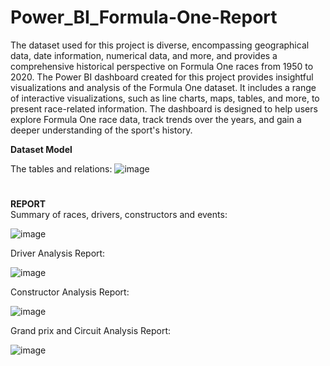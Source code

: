 # Power_BI_Formula-One-Report

The dataset used for this project is diverse, encompassing geographical data, date information, numerical data, and more, and provides a comprehensive historical perspective on Formula One races from 1950 to 2020.
The Power BI dashboard created for this project provides insightful visualizations and analysis of the Formula One dataset.
It includes a range of interactive visualizations, such as line charts, maps, tables, and more, to present race-related information.
The dashboard is designed to help users explore Formula One race data, track trends over the years, and gain a deeper understanding of the sport's history.

**Dataset Model**                                                                 

The tables and relations:
![image](https://github.com/NeelimaMeesala/Power_BI_Formula-One-Report/assets/120078544/362eb276-fee3-490d-89ab-326385730a38)

#
**REPORT**                                                       
Summary of races, drivers, constructors and events:

![image](https://github.com/NeelimaMeesala/Power_BI_Formula-One-Report/assets/120078544/128ab97d-f387-492f-b355-fb3ffa9535ae)

Driver Analysis Report:

![image](https://github.com/NeelimaMeesala/Power_BI_Formula-One-Report/assets/120078544/5731c374-9699-4159-8bdd-bac4b2c7b248)

Constructor Analysis Report:

![image](https://github.com/NeelimaMeesala/Power_BI_Formula-One-Report/assets/120078544/e49fe66f-22a0-4ea3-9ed9-0f6de5df3f06)

Grand prix and Circuit Analysis Report:

![image](https://github.com/NeelimaMeesala/Power_BI_Formula-One-Report/assets/120078544/fc2acec8-65e7-454a-96cb-3a9e0e1d9506)
